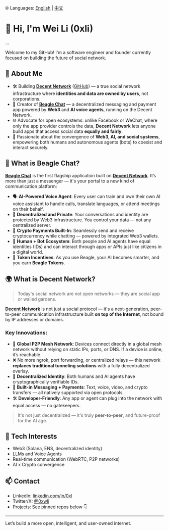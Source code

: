 🌐 Languages: [English](./README.md) | [中文](./README.zh.md)

# 👋 Hi, I'm Wei Li (0xli)
...

Welcome to my GitHub! I'm a software engineer and founder currently focused on building the future of social network.

## 🧠 About Me

- 🛠 Building **[Decent Network](https://decent.network)** ([GitHub](https://github.com/decentnetworks)) — a true social network infrastructure where **identities and data are owned by users**, not corporations.
- 💬 Creator of **[Beagle Chat](https://beagle.chat)** — a decentralized messaging and payment app powered by **Web3** and **AI voice agents**, running on the Decent Network.
- 🌐 Advocate for open ecosystems: unlike Facebook or WeChat, where only the app provider controls the data, **Decent Network** lets anyone build apps that access social data **equally and fairly**.
- 🌱 Passionate about the convergence of **Web3, AI, and social systems**, empowering both humans and autonomous agents (bots) to coexist and interact securely.

## 💬 What is Beagle Chat?

**[Beagle Chat](https://beagle.chat)** is the first flagship application built on **[Decent Network](https://decent.network)**. It’s more than just a messenger — it's your portal to a new kind of communication platform:

- 🗣️ **AI-Powered Voice Agent**: Every user can train and own their own AI voice assistant to handle calls, translate languages, or attend meetings on their behalf.
- 🔐 **Decentralized and Private**: Your conversations and identity are protected by Web3 infrastructure. You control your data — not any centralized server.
- 💸 **Crypto Payments Built-In**: Seamlessly send and receive cryptocurrency while chatting — powered by integrated Web3 wallets.
- 🤖 **Human + Bot Ecosystem**: Both people and AI agents have equal identities (IDs) and can interact through apps or APIs just like citizens in a digital world.
- 🎁 **Token Incentives**: As you use Beagle, your AI becomes smarter, and you earn **Beagle Tokens**.

## 🌍 What is Decent Network?

> Today's social network are not open networks — they are social app or walled gardens.

**[Decent Network](https://decent.network)** is not just a social protocol — it's a next-generation, peer-to-peer communication infrastructure built **on top of the Internet**, not bound by IP addresses or domains.

### Key Innovations:

- 🔗 **Global P2P Mesh Network**: Devices connect directly in a global mesh network without relying on static IPs, ports, or DNS. If a device is online, it’s reachable.
- ❌ No more ngrok, port forwarding, or centralized relays — this network **replaces traditional tunneling solutions** with a fully decentralized overlay.
- 🧠 **Decentralized Identity**: Both humans and AI agents have cryptographically verifiable IDs.
- 💬 **Built-in Messaging + Payments**: Text, voice, video, and crypto transfers — all natively supported via open protocols.
- 🛠️ **Developer-Friendly**: Any app or agent can plug into the network with equal access — no gatekeepers.

> It's not just decentralized — it's truly **peer-to-peer**, and future-proof for the AI age.

## 🔧 Tech Interests

- Web3 (Solana, ENS, decentralized identity)
- LLMs and Voice Agents
- Real-time communication (WebRTC, P2P networks)
- AI x Crypto convergence

## 📫 Contact

- LinkedIn: [linkedin.com/in/0xl](https://linkedin.com/in/0xl)
- Twitter/X: [@0xwli](https://x.com/0xwli)
- Projects: See pinned repos below 👇

---

Let’s build a more open, intelligent, and user-owned internet.

<!--
**0xli/0xli** is a ✨ _special_ ✨ repository because its `README.md` (this file) appears on your GitHub profile.

Here are some ideas to get you started:

- 🔭 I’m currently working on ...
- 🌱 I’m currently learning ...
- 👯 I’m looking to collaborate on ...
- 🤔 I’m looking for help with ...
- 💬 Ask me about ...
- 📫 How to reach me: ...
- 😄 Pronouns: ...
- ⚡ Fun fact: ...
-->
